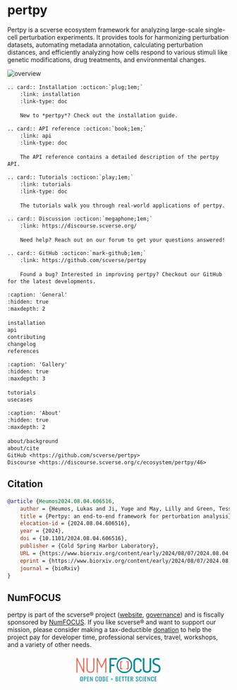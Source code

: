 # pertpy

Pertpy is a scverse ecosystem framework for analyzing large-scale single-cell perturbation experiments.
It provides tools for harmonizing perturbation datasets, automating metadata annotation, calculating perturbation distances, and efficiently analyzing how cells respond to various stimuli like genetic modifications, drug treatments, and environmental changes.

![overview](https://github.com/user-attachments/assets/d2e32d69-b767-4be3-a938-77a9dce45d3f)

```{eval-rst}
.. card:: Installation :octicon:`plug;1em;`
    :link: installation
    :link-type: doc

    New to *pertpy*? Check out the installation guide.
```

```{eval-rst}
.. card:: API reference :octicon:`book;1em;`
    :link: api
    :link-type: doc

    The API reference contains a detailed description of the pertpy API.
```

```{eval-rst}
.. card:: Tutorials :octicon:`play;1em;`
    :link: tutorials
    :link-type: doc

    The tutorials walk you through real-world applications of pertpy.
```

```{eval-rst}
.. card:: Discussion :octicon:`megaphone;1em;`
    :link: https://discourse.scverse.org/

    Need help? Reach out on our forum to get your questions answered!

```

```{eval-rst}
.. card:: GitHub :octicon:`mark-github;1em;`
    :link: https://github.com/scverse/pertpy

    Found a bug? Interested in improving pertpy? Checkout our GitHub for the latest developments.

```

```{toctree}
:caption: 'General'
:hidden: true
:maxdepth: 2

installation
api
contributing
changelog
references
```

```{toctree}
:caption: 'Gallery'
:hidden: true
:maxdepth: 3

tutorials
usecases
```

```{toctree}
:caption: 'About'
:hidden: true
:maxdepth: 2

about/background
about/cite
GitHub <https://github.com/scverse/pertpy>
Discourse <https://discourse.scverse.org/c/ecosystem/pertpy/46>
```

## Citation

```bibtex
@article {Heumos2024.08.04.606516,
    author = {Heumos, Lukas and Ji, Yuge and May, Lilly and Green, Tessa and Zhang, Xinyue and Wu, Xichen and Ostner, Johannes and Peidli, Stefan and Schumacher, Antonia and Hrovatin, Karin and Müller, Michaela and Chong, Faye and Sturm, Gregor and Tejada, Alejandro and Dann, Emma and Dong, Mingze and Bahrami, Mojtaba and Gold, Ilan and Rybakov, Sergei and Namsaraeva, Altana and Moinfar, Amir and Zheng, Zihe and Roellin, Eljas and Mekki, Isra and Sander, Chris and Lotfollahi, Mohammad and Schiller, Herbert B. and Theis, Fabian J.},
    title = {Pertpy: an end-to-end framework for perturbation analysis},
    elocation-id = {2024.08.04.606516},
    year = {2024},
    doi = {10.1101/2024.08.04.606516},
    publisher = {Cold Spring Harbor Laboratory},
    URL = {https://www.biorxiv.org/content/early/2024/08/07/2024.08.04.606516},
    eprint = {https://www.biorxiv.org/content/early/2024/08/07/2024.08.04.606516.full.pdf},
    journal = {bioRxiv}
}
```

## NumFOCUS

[//]: # "numfocus-fiscal-sponsor-attribution"

pertpy is part of the scverse® project ([website](https://scverse.org), [governance](https://scverse.org/about/roles)) and is fiscally sponsored by [NumFOCUS](https://numfocus.org/).
If you like scverse® and want to support our mission, please consider making a tax-deductible [donation](https://numfocus.org/donate-to-scverse) to help the project pay for developer time, professional services, travel, workshops, and a variety of other needs.

<div align="center">
<a href="https://numfocus.org/project/scverse">
  <img
    src="https://raw.githubusercontent.com/numfocus/templates/master/images/numfocus-logo.png"
    width="200"
  >
</a>
</div>
